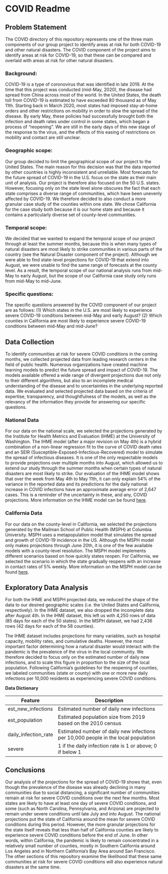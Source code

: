 # COVID Readme

## Problem Statement
The COVID directory of this repository represents one of the three main components of our group project to identify areas at risk for both COVID-19 and other natural disasters. The COVID component of the project aims to identify areas at risk for COVID-19, so that these can be compared and overlaid with areas at risk for other natural disasters.

### Background:
COVID-19 is a type of coronovirus that was identified in late 2019. At the time that this project was conducted (mid-May, 2020), the disease had spread from China across most of the world. In the United States, the death toll from COVID-19 is estimated to have exceeded 80 thousand as of May 11th. Starting back in March 2020, most states had imposed stay-at-home orders and other restrictions on mobility in order to slow the spread of the disease. By early May, these policies had successfully brought both the infection and death rates under control in some states, which began a process of “reopening”. We are still in the early days of this new stage of the response to the virus, and the effects of this easing of restrictions on mobility and contact are still unclear.

### Geographic scope:
Our group decided to limit the geographical scope of our project to the United States. The main reason for this decision was that the data reported by other countries is highly inconsistent and unreliable. Most forecasts for the future spread of COVID-19 in the U.S. focus on the state as their main unit of analysis. Our project is therefore also focused on the 50 U.S. states. However, focusing only on the state level alone obscures the fact that each state comprises a diverse range of communities, which have been unevenly affected by COVID-19. We therefore decided to also conduct a more granular case study of the counties within one state. We chose California for the case study both because it is our home state and because it contains a particularly diverse set of county-level communities.

### Temporal scope:
We decided that we wanted to expand the temporal scope of our project through at least the summer months, because this is when many types of natural disasters are most likely to strike communities in various parts of the country (see the Natural Disaster component of the project). Although we were able to find state-level projections for COVID-19 that extend into August, we were unable to find the same range of forecasts at the county level. As a result, the temporal scope of our national analysis runs from mid-May to early August, but the scope of our California case study only runs from mid-May to mid-June.

### Specific questions:
The specific questions answered by the COVID component of our project are as follows: (1) Which states in the U.S. are most likely to experience severe COVID-19 conditions between mid-May and early August? (2) Which counties in California are most likely to experience severe COVID-19 conditions between mid-May and mid-June?


## Data Collection
To identify communities at risk for severe COVID conditions in the coming months, we collected projected data from leading research centers in the field of public health. Numerous organizations have created machine learning models to predict the future spread and impact of COVID-19. The models available offered a wide range of divergent projections due not only to their different algorithms, but also to an incomplete medical understanding of the disease and to uncertainties in the underlying reported data. We evaluated and selected projected data based on the criteria of expertise, transparency, and thoughtfulness of the models, as well as the relevancy of the information they provide for answering our specific questions.

### National Data
For our data on the national scale, we selected the projections generated by the Institute for Health Metrics and Evaluation (IHME) at the University of Washington. The IHME model (after a major revision on May 4th) is a hybrid combination of a non-linear regression fit to the curve of COVID death rates and an SEIR (Susceptible-Exposed-Infectious-Recovered) model to simulate the spread of infectious diseases. It is one of the only respectable models to provide projections over multiple months into August, which allowed us to extend our study through the summer months when certain types of natural disasters are most likely to strike. Our evaluation of the IHME model shows that over the week from May 4th to May 11th, it can only explain 54% of the variance in the reported data and its predictions for the daily national increase in COVID infections have an approximate average error of 2,647 cases. This is a reminder of the uncertainty in these, and any, COVID projections. More information on the IHME model can be found [here](http://www.healthdata.org/sites/default/files/files/Projects/COVID/Estimation_update_050420.pdf).

### California Data
For our data on the county-level in California, we selected the projections generated by the Mailman School of Public Health (MSPH) at Columbia University. MSPH uses a metapopulation model that simulates the spread and growth of COVID-19 incidence in the US. Although the MSPH model only makes projections through June 20th, it is one of the few available models with a county-level resolution. The MSPH model implements different scenarios based on how quickly states reopen. For California, we selected the scenario in which the state gradually reopens with an increase in contact rates of 5% weekly. More information on the MSPH model can be found [here](https://www.medrxiv.org/content/10.1101/2020.05.04.20090670v2).


## Exploratory Data Analysis
For both the IHME and MSPH projected data, we reduced the shape of the data to our desired geographic scales (i.e. the United States and California, respectively). In the IHME dataset, we also dropped the incomplete data after August 4th. In the IHME dataset, this left us with 4,250 rows of data (85 days for each of the 50 states). In the MSPH dataset, we had 2,436 rows (42 days for each of the 58 counties).

The IHME dataset includes projections for many variables, such as hospital capacity, mobility rates, and cumulative deaths. However, the most important factor determining how a natural disaster would interact with the pandemic is the prevalence of the virus in the local community. We therefore decided to focus only on the estimated number of daily new infections, and to scale this figure in proportion to the size of the local population. Following California’s guidelines for the reopening of counties, we labeled communities (state or county) with one or more new daily infections per 10,000 residents as experiencing severe COVID conditions.

**Data Dictionary**

| Feature  | Description  |
|---|---|
|est_new_infections    |Estimated number of daily new infections   |
|est_population  |Estimated population size from 2019 based on the 2010 census   |
|daily_infection_rate  |Estimated number of daily new infections per 10,000 people in the local population   |
|severe   |1 if the daily infection rate is 1 or above; 0 if below 1   |


## Conclusions
Our analysis of the projections for the spread of COVID-19 shows that, even though the prevalence of the disease was already declining in many communities due to social distancing, a significant number of communities remain at risk for severe COVID conditions over the next few months. Most states are likely to have at least one day of severe COVID conditions, and some (such as North Carolina, Pennsylvania, and Arizona) are projected to remain under severe conditions until late July and into August. The national projections put the state of California around the mean for severe COVID conditions during this period. However, the more granular projections for the state itself reveals that less than half of California counties are likely to experience severe COVID conditions before the end of June. In other words, within California, the pandemic is likely to remain concentrated in a relatively small number of counties, mostly in Southern California around Los Angeles and in Northern California’s Bay Area around San Francisco. The other sections of this repository examine the likelihood that these same communities at risk for severe COVID conditions will also experience natural disasters at the same time.
